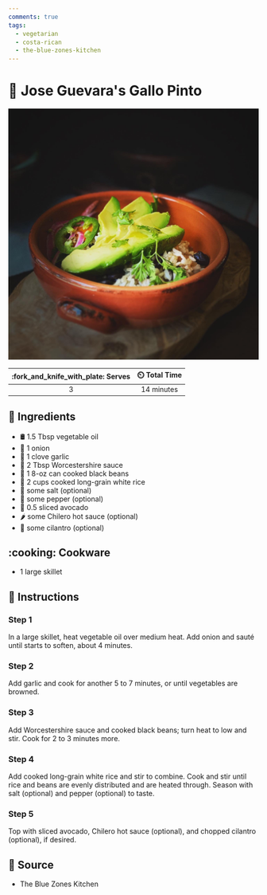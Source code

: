 ```yaml
---
comments: true
tags:
  - vegetarian
  - costa-rican
  - the-blue-zones-kitchen
---
```

# :rice: Jose Guevara's Gallo Pinto

![Jose Guevara's Gallo Pinto](../assets/images/jose-guevara's-gallo-pinto.jpg)

| :fork_and_knife_with_plate: Serves | :timer_clock: Total Time |
|:----------------------------------:|:-----------------------: |
| 3 | 14 minutes |

## :salt: Ingredients

- :oil_drum: 1.5 Tbsp vegetable oil
- :onion: 1 onion
- :garlic: 1 clove garlic
- :sake: 2 Tbsp Worcestershire sauce
-  🫘 1 8-oz can cooked black beans
- :rice: 2 cups cooked long-grain white rice
- :salt: some salt (optional)
- :salt: some pepper (optional)
- :avocado: 0.5 sliced avocado
- :hot_pepper: some Chilero hot sauce (optional)
- :herb: some cilantro (optional)

## :cooking: Cookware

- 1 large skillet

## :pencil: Instructions

### Step 1

In a large skillet, heat vegetable oil over medium heat. Add onion and sauté until starts to soften, about 4 minutes.

### Step 2

Add garlic and cook for another 5 to 7 minutes, or until vegetables are browned.

### Step 3

Add Worcestershire sauce and cooked black beans; turn heat to low and stir. Cook for 2 to 3 minutes more.

### Step 4

Add cooked long-grain white rice and stir to combine. Cook and stir until rice and beans are evenly distributed and are
heated through. Season with salt (optional) and pepper (optional) to taste.

### Step 5

Top with sliced avocado, Chilero hot sauce (optional), and chopped cilantro (optional), if desired.

## :link: Source

- The Blue Zones Kitchen
